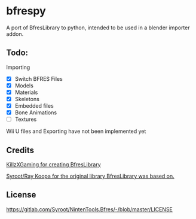 # bfrespy

A port of BfresLibrary to python, intended to be used in a blender importer addon.

## Todo:
Importing
- [x] Switch BFRES Files
- [x] Models
- [x] Materials
- [x] Skeletons
- [x] Embedded files
- [x] Bone Animations
- [ ] Textures

Wii U files and Exporting have not been implemented yet

## Credits

[KillzXGaming for creating BfresLibrary](https://github.com/KillzXGaming/BfresLibrary/)

[Syroot/Ray Koopa for the original library BfresLibrary was based on.](https://gitlab.com/Syroot/NintenTools.Bfres/tree/master/src/Syroot.NintenTools.Bfres)

## License

https://gitlab.com/Syroot/NintenTools.Bfres/-/blob/master/LICENSE